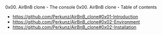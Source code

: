 
0x00. AirBnB clone - The console
0x00. AirBnB clone - Table of contents

* https://github.com/Perkunz/AirBnB_clone#0x01-Introduction
* https://github.com/Perkunz/AirBnB_clone#0x02-Environment
* https://github.com/Perkunz/AirBnB_clone#0x02-Installation
